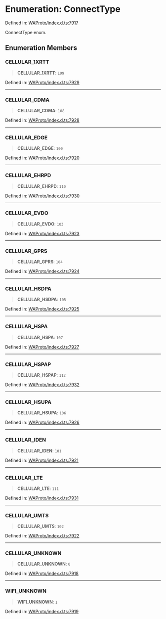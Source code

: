 # Enumeration: ConnectType

Defined in: [WAProto/index.d.ts:7917](https://github.com/Fokusdotid/Baileys/blob/acae94a55f1d32612d8d312d52b001d93f2ac5e2/WAProto/index.d.ts#L7917)

ConnectType enum.

## Enumeration Members

### CELLULAR\_1XRTT

> **CELLULAR\_1XRTT**: `109`

Defined in: [WAProto/index.d.ts:7929](https://github.com/Fokusdotid/Baileys/blob/acae94a55f1d32612d8d312d52b001d93f2ac5e2/WAProto/index.d.ts#L7929)

***

### CELLULAR\_CDMA

> **CELLULAR\_CDMA**: `108`

Defined in: [WAProto/index.d.ts:7928](https://github.com/Fokusdotid/Baileys/blob/acae94a55f1d32612d8d312d52b001d93f2ac5e2/WAProto/index.d.ts#L7928)

***

### CELLULAR\_EDGE

> **CELLULAR\_EDGE**: `100`

Defined in: [WAProto/index.d.ts:7920](https://github.com/Fokusdotid/Baileys/blob/acae94a55f1d32612d8d312d52b001d93f2ac5e2/WAProto/index.d.ts#L7920)

***

### CELLULAR\_EHRPD

> **CELLULAR\_EHRPD**: `110`

Defined in: [WAProto/index.d.ts:7930](https://github.com/Fokusdotid/Baileys/blob/acae94a55f1d32612d8d312d52b001d93f2ac5e2/WAProto/index.d.ts#L7930)

***

### CELLULAR\_EVDO

> **CELLULAR\_EVDO**: `103`

Defined in: [WAProto/index.d.ts:7923](https://github.com/Fokusdotid/Baileys/blob/acae94a55f1d32612d8d312d52b001d93f2ac5e2/WAProto/index.d.ts#L7923)

***

### CELLULAR\_GPRS

> **CELLULAR\_GPRS**: `104`

Defined in: [WAProto/index.d.ts:7924](https://github.com/Fokusdotid/Baileys/blob/acae94a55f1d32612d8d312d52b001d93f2ac5e2/WAProto/index.d.ts#L7924)

***

### CELLULAR\_HSDPA

> **CELLULAR\_HSDPA**: `105`

Defined in: [WAProto/index.d.ts:7925](https://github.com/Fokusdotid/Baileys/blob/acae94a55f1d32612d8d312d52b001d93f2ac5e2/WAProto/index.d.ts#L7925)

***

### CELLULAR\_HSPA

> **CELLULAR\_HSPA**: `107`

Defined in: [WAProto/index.d.ts:7927](https://github.com/Fokusdotid/Baileys/blob/acae94a55f1d32612d8d312d52b001d93f2ac5e2/WAProto/index.d.ts#L7927)

***

### CELLULAR\_HSPAP

> **CELLULAR\_HSPAP**: `112`

Defined in: [WAProto/index.d.ts:7932](https://github.com/Fokusdotid/Baileys/blob/acae94a55f1d32612d8d312d52b001d93f2ac5e2/WAProto/index.d.ts#L7932)

***

### CELLULAR\_HSUPA

> **CELLULAR\_HSUPA**: `106`

Defined in: [WAProto/index.d.ts:7926](https://github.com/Fokusdotid/Baileys/blob/acae94a55f1d32612d8d312d52b001d93f2ac5e2/WAProto/index.d.ts#L7926)

***

### CELLULAR\_IDEN

> **CELLULAR\_IDEN**: `101`

Defined in: [WAProto/index.d.ts:7921](https://github.com/Fokusdotid/Baileys/blob/acae94a55f1d32612d8d312d52b001d93f2ac5e2/WAProto/index.d.ts#L7921)

***

### CELLULAR\_LTE

> **CELLULAR\_LTE**: `111`

Defined in: [WAProto/index.d.ts:7931](https://github.com/Fokusdotid/Baileys/blob/acae94a55f1d32612d8d312d52b001d93f2ac5e2/WAProto/index.d.ts#L7931)

***

### CELLULAR\_UMTS

> **CELLULAR\_UMTS**: `102`

Defined in: [WAProto/index.d.ts:7922](https://github.com/Fokusdotid/Baileys/blob/acae94a55f1d32612d8d312d52b001d93f2ac5e2/WAProto/index.d.ts#L7922)

***

### CELLULAR\_UNKNOWN

> **CELLULAR\_UNKNOWN**: `0`

Defined in: [WAProto/index.d.ts:7918](https://github.com/Fokusdotid/Baileys/blob/acae94a55f1d32612d8d312d52b001d93f2ac5e2/WAProto/index.d.ts#L7918)

***

### WIFI\_UNKNOWN

> **WIFI\_UNKNOWN**: `1`

Defined in: [WAProto/index.d.ts:7919](https://github.com/Fokusdotid/Baileys/blob/acae94a55f1d32612d8d312d52b001d93f2ac5e2/WAProto/index.d.ts#L7919)
